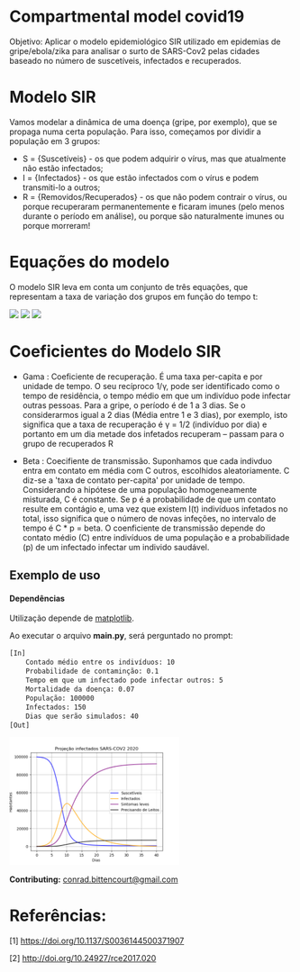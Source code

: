 # Compartmental model covid19
Objetivo: Aplicar o modelo epidemiológico SIR utilizado em epidemias de gripe/ebola/zika para analisar o surto de SARS-Cov2 pelas cidades baseado no número de suscetíveis, infectados e recuperados.

# Modelo SIR 
Vamos modelar a dinâmica de uma doença (gripe, por exemplo), que se propaga numa certa população. Para isso, começamos por dividir a população em 3 grupos:

* S = {Suscetíveis} - os que podem adquirir o vírus, mas que atualmente não estão infectados;
* I = {Infectados} - os que estão infectados com o vírus e podem transmiti-lo a outros;
* R = {Removidos/Recuperados} - os que não podem contrair o vírus, ou porque recuperaram permanentemente
                                    e ficaram imunes (pelo menos durante o período em análise), ou porque
                                    são naturalmente imunes ou porque morreram!

# Equações do modelo
O modelo SIR leva em conta um conjunto de três equações, que representam a taxa de variação dos grupos em função do tempo t: 

<img src="https://render.githubusercontent.com/render/math?math=\frac{dS}{dt} = - \frac{\beta I S}{N}" width=15%>

<img src="https://render.githubusercontent.com/render/math?math=\frac{dI}{dt} = \frac{\beta I S}{N}- \gamma I" width=20%>

<img src="https://render.githubusercontent.com/render/math?math=\frac{dR}{dt} = \gamma I" width=10%>




# Coeficientes do Modelo SIR
* Gama : Coeficiente de recuperação. É uma taxa per-capita e por unidade de tempo. O seu recíproco 1/γ, pode ser identificado como o tempo de residência, o tempo médio em que um indivíduo pode infectar outras pessoas. Para a gripe, o período é de 1 a 3 dias. Se o considerarmos igual a 2 dias (Média entre 1 e 3 dias), por exemplo, isto significa que a taxa de recuperação é γ = 1/2 (indivíduo por dia) e portanto em um dia metade dos infetados recuperam – passam para o grupo de recuperados R

* Beta : Coecifiente de transmissão. Suponhamos que cada indivduo entra em contato em média com C outros, escolhidos aleatoriamente. C diz-se a 'taxa de contato per-capita' por unidade de tempo. Considerando a hipótese de uma população homogeneamente misturada, C é constante. Se p é a probabilidade de que um contato resulte em contágio e, uma vez que existem I(t) indivíduos infetados no total, isso significa que o número de novas infeções, no intervalo de tempo é C \* p = beta. O coenficiente de transmissão depende do contato médio (C) entre indivíduos de uma população e a probabilidade (p) de um infectado infectar um individo saudável.

## Exemplo de uso

#### Dependências

Utilização depende de [matplotlib](https://matplotlib.org/).

Ao executar o arquivo **main.py**, será perguntado no prompt:
```
[In]
    Contado médio entre os indivíduos: 10
    Probabilidade de contaminção: 0.1
    Tempo em que um infectado pode infectar outros: 5
    Mortalidade da doença: 0.07
    População: 100000
    Infectados: 150
    Dias que serão simulados: 40
[Out]
```
<p align="left">
    <img src="main/figure_SIR_model.png" width=60%>
</p>

**Contributing:** conrad.bittencourt@gmail.com

# Referências:
[1] https://doi.org/10.1137/S0036144500371907

[2] http://doi.org/10.24927/rce2017.020

